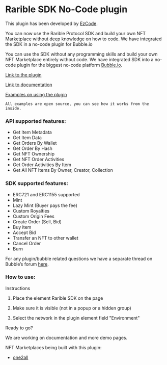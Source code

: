 # Rarible SDK No-Code plugin

This plugin has been developed by [EzCode](https://ezcode.co).

You can now use the Rarible Protocol SDK and build your own NFT Marketplace without deep knowledge on how to code. We have integrated the SDK in a no-code plugin for Bubble.io

You can use the SDK without any programming skills and build your own NFT Marketplace entirely without code.
We have integrated SDK into a no-code plugin for the biggest no-code platform [Bubble.io](https://bubble.io/).

[Link to the plugin](https://bubble.io/plugin/rarible-sdk---nft-marketplace-1627909974342x941739732723564500)

[Link to documentation](https://rarible.docs.ezcodeplugins.com)

[Examples on using the plugin](https://rarible-demo.bubbleapps.io/version-test)

`All examples are open source, you can see how it works from the inside.`

### API supported features:

- Get Item Metadata
- Get Item Data
- Get Orders By Wallet
- Get Order By Hash
- Get NFT Ownership
- Get NFT Order Activities
- Get Order Activities By Item
- Get All NFT Items By Owner, Creator, Collection

###  SDK supported features:

- ERC721 and ERC1155 supported
- Mint
- Lazy Mint (Buyer pays the fee)
- Custom Royalties
- Custom Origin Fees
- Create Order (Sell, Bid)
- Buy item
- Accept Bid
- Transfer an NFT to other wallet
- Cancel Order
- Burn

For any plugin/bubble related questions we have a separate thread on Bubble’s forum [here](https://forum.bubble.io/t/free-plugin-rarible-sdk-nft-marketplace-by-ezcode/172519). 

### How to use:

Instructions

1. Place the element Rarible SDK on the page

2. Make sure it is visible (not in a popup or a hidden group)

3. Select the network in the plugin element field "Environment"

Ready to go?

We are working on documentation and more demo pages.

NFT Marketplaces being built with this plugin: 
- [one2all](https://one2all.io/)

